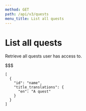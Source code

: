 ```yaml
---
method: GET
path: /api/v3/quests
menu_title: List all quests
---
```


# List all quests

Retrieve all quests user has access to.

$$$

```response
[
  {
    "id": "name",
    "title_translations": {
      "en": "A quest"
    }
  }
]
```

